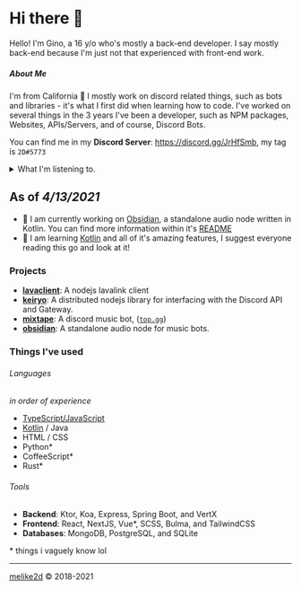 # Hi there 👋

Hello! I'm Gino, a 16 y/o who's mostly a back-end developer. I say mostly back-end because I'm just not that experienced with front-end work.

##### About Me

I'm from California 🐻 I mostly work on discord related things, such as bots and libraries - it's what I first did when learning how to code. I've worked on several things in the 3 years I've been a developer, such as NPM packages, Websites, APIs/Servers, and of course, Discord Bots. 

You can find me in my **Discord Server**: <https://discord.gg/JrHfSmb>, my tag is `2D#5773`

<details>
  <summary>What I'm listening to.</summary>
  <a href="https://spotify-github-profile.vercel.app/api/view?uid=melike2d&redirect=true">
    <img alt="spotify github profile" src="https://spotify-github-profile.vercel.app/api/view?uid=melike2d&cover_image=false&theme=default">
  </a>
</details>

## As of *4/13/2021*

- **🔭** I am currently working on [Obsidian](https://github.com/mixtape-bot/obsidian), a standalone audio node written in Kotlin. You can find more information within it's [README](https://github.com/mixtape-bot/obsidian#README)
- **🌱** I am learning [Kotlin](https://kotlinlang.org/) and all of it's amazing features, I suggest everyone reading this go and look at it!

### Projects

- [**lavaclient**](https://github.com/lavaclient): A nodejs lavalink client 
- [**keiryo**](https://github.com/keiryojs): A distributed nodejs library for interfacing with the Discord API and Gateway.
- [**mixtape**](https://github.com/mixtape-bot): A discord music bot, ([`top.gg`](https://top.gg/bot/561151296170622976))
- [**obsidian**](https://github.com/mixtape-bot/obsidian): A standalone audio node for music bots.

### Things I've used

###### Languages

*in order of experience*

- [TypeScript/JavaScript](https://www.typescriptlang.org)
- [Kotlin](https://kotlinlang.org/) / Java
- HTML / CSS
- Python*
- CoffeeScript*
- Rust*

###### Tools

- **Backend**: Ktor, Koa, Express, Spring Boot, and VertX
- **Frontend**: React, NextJS, Vue*, SCSS, Bulma, and TailwindCSS
- **Databases**: MongoDB, PostgreSQL, and SQLite

\* things i vaguely know lol

---

[melike2d](https://dimensional.fun) &copy; 2018-2021
